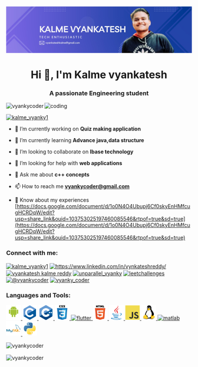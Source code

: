 ![logo](https://github.com/vyankycoder/vyankycoder/blob/main/baner.jpeg)
<h1 align="center">Hi 👋, I'm Kalme vyankatesh</h1>
<h3 align="center">A passionate Engineering student</h3>
<img align="right" alt="coding" width=400 src="https://www.google.com/url?sa=i&url=https%3A%2F%2Fstock.adobe.com%2Fsearch%3Fk%3Dprogrammer%2Bcartoon&psig=AOvVaw27enFZgjg5MAwyci8Jwx6E&ust=1679134595815000&source=images&cd=vfe&ved=0CBAQjRxqGAoTCKjT9Pvd4v0CFQAAAAAdAAAAABC1BA">

<p align="left"> <img src="https://komarev.com/ghpvc/?username=vyankycoder&label=Profile%20views&color=0e75b6&style=flat" alt="vyankycoder" /> </p>

<p align="left"> <a href="https://twitter.com/kalme_vyanky1" target="blank"><img src="https://img.shields.io/twitter/follow/kalme_vyanky1?logo=twitter&style=for-the-badge" alt="kalme_vyanky1" /></a> </p>

- 🔭 I’m currently working on **Quiz making application**

- 🌱 I’m currently learning **Advance java,data structure**

- 👯 I’m looking to collaborate on **Ibase technology**

- 🤝 I’m looking for help with **web applications**

- 💬 Ask me about **c++ concepts**

- 📫 How to reach me **vyankycoder@gmail.com**

- 📄 Know about my experiences [https://docs.google.com/document/d/1o0N4O4Ubupj6Cf0skyEnHMfcugHCRDqW/edit?usp=share_link&ouid=103753025197460085546&rtpof=true&sd=true](https://docs.google.com/document/d/1o0N4O4Ubupj6Cf0skyEnHMfcugHCRDqW/edit?usp=share_link&ouid=103753025197460085546&rtpof=true&sd=true)

<h3 align="left">Connect with me:</h3>
<p align="left">
<a href="https://twitter.com/kalme_vyanky1" target="blank"><img align="center" src="https://raw.githubusercontent.com/rahuldkjain/github-profile-readme-generator/master/src/images/icons/Social/twitter.svg" alt="kalme_vyanky1" height="30" width="40" /></a>
<a href="https://linkedin.com/in/https://www.linkedin.com/in/vynkateshreddy/" target="blank"><img align="center" src="https://raw.githubusercontent.com/rahuldkjain/github-profile-readme-generator/master/src/images/icons/Social/linked-in-alt.svg" alt="https://www.linkedin.com/in/vynkateshreddy/" height="30" width="40" /></a>
<a href="https://fb.com/vyankatesh kalme reddy" target="blank"><img align="center" src="https://raw.githubusercontent.com/rahuldkjain/github-profile-readme-generator/master/src/images/icons/Social/facebook.svg" alt="vyankatesh kalme reddy" height="30" width="40" /></a>
<a href="https://instagram.com/unparallel_vyanky" target="blank"><img align="center" src="https://raw.githubusercontent.com/rahuldkjain/github-profile-readme-generator/master/src/images/icons/Social/instagram.svg" alt="unparallel_vyanky" height="30" width="40" /></a>
<a href="https://www.youtube.com/c/leetchallenges" target="blank"><img align="center" src="https://raw.githubusercontent.com/rahuldkjain/github-profile-readme-generator/master/src/images/icons/Social/youtube.svg" alt="leetchallenges" height="30" width="40" /></a>
<a href="https://www.hackerrank.com/@vyankycoder" target="blank"><img align="center" src="https://raw.githubusercontent.com/rahuldkjain/github-profile-readme-generator/master/src/images/icons/Social/hackerrank.svg" alt="@vyankycoder" height="30" width="40" /></a>
<a href="https://www.leetcode.com/vyanky_coder" target="blank"><img align="center" src="https://raw.githubusercontent.com/rahuldkjain/github-profile-readme-generator/master/src/images/icons/Social/leet-code.svg" alt="vyanky_coder" height="30" width="40" /></a>
</p>

<h3 align="left">Languages and Tools:</h3>
<p align="left"> <a href="https://developer.android.com" target="_blank" rel="noreferrer"> <img src="https://raw.githubusercontent.com/devicons/devicon/master/icons/android/android-original-wordmark.svg" alt="android" width="40" height="40"/> </a> <a href="https://www.cprogramming.com/" target="_blank" rel="noreferrer"> <img src="https://raw.githubusercontent.com/devicons/devicon/master/icons/c/c-original.svg" alt="c" width="40" height="40"/> </a> <a href="https://www.w3schools.com/cpp/" target="_blank" rel="noreferrer"> <img src="https://raw.githubusercontent.com/devicons/devicon/master/icons/cplusplus/cplusplus-original.svg" alt="cplusplus" width="40" height="40"/> </a> <a href="https://www.w3schools.com/css/" target="_blank" rel="noreferrer"> <img src="https://raw.githubusercontent.com/devicons/devicon/master/icons/css3/css3-original-wordmark.svg" alt="css3" width="40" height="40"/> </a> <a href="https://flutter.dev" target="_blank" rel="noreferrer"> <img src="https://www.vectorlogo.zone/logos/flutterio/flutterio-icon.svg" alt="flutter" width="40" height="40"/> </a> <a href="https://www.w3.org/html/" target="_blank" rel="noreferrer"> <img src="https://raw.githubusercontent.com/devicons/devicon/master/icons/html5/html5-original-wordmark.svg" alt="html5" width="40" height="40"/> </a> <a href="https://www.java.com" target="_blank" rel="noreferrer"> <img src="https://raw.githubusercontent.com/devicons/devicon/master/icons/java/java-original.svg" alt="java" width="40" height="40"/> </a> <a href="https://developer.mozilla.org/en-US/docs/Web/JavaScript" target="_blank" rel="noreferrer"> <img src="https://raw.githubusercontent.com/devicons/devicon/master/icons/javascript/javascript-original.svg" alt="javascript" width="40" height="40"/> </a> <a href="https://www.linux.org/" target="_blank" rel="noreferrer"> <img src="https://raw.githubusercontent.com/devicons/devicon/master/icons/linux/linux-original.svg" alt="linux" width="40" height="40"/> </a> <a href="https://www.mathworks.com/" target="_blank" rel="noreferrer"> <img src="https://upload.wikimedia.org/wikipedia/commons/2/21/Matlab_Logo.png" alt="matlab" width="40" height="40"/> </a> <a href="https://www.mysql.com/" target="_blank" rel="noreferrer"> <img src="https://raw.githubusercontent.com/devicons/devicon/master/icons/mysql/mysql-original-wordmark.svg" alt="mysql" width="40" height="40"/> </a> <a href="https://www.python.org" target="_blank" rel="noreferrer"> <img src="https://raw.githubusercontent.com/devicons/devicon/master/icons/python/python-original.svg" alt="python" width="40" height="40"/> </a> </p>

<p><img align="center" src="https://github-readme-stats.vercel.app/api/top-langs?username=vyankycoder&show_icons=true&locale=en&layout=compact" alt="vyankycoder" /></p>

<p><img align="center" src="https://github-readme-streak-stats.herokuapp.com/?user=vyankycoder&" alt="vyankycoder" /></p>

